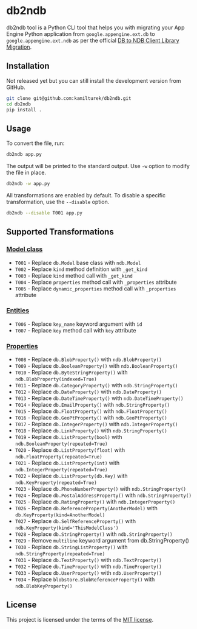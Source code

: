 # db2ndb

db2ndb tool is a Python CLI tool that helps you with migrating your App Engine
Python application from `google.appengine.ext.db` to `google.appengine.ext.ndb`
as per the official [DB to NDB Client Library Migration](https://cloud.google.com/appengine/docs/legacy/standard/python/ndb/db_to_ndb).

## Installation

Not released yet but you can still install the development version from GitHub.

```sh
git clone git@github.com:kamilturek/db2ndb.git
cd db2ndb
pip install .
```

## Usage

To convert the file, run:

```sh
db2ndb app.py
```

The output will be printed to the standard output. Use `-w` option to modify the
file in place.

```sh
db2ndb -w app.py
```

All transformations are enabled by default.
To disable a specific transformation, use the `--disable` option.

```sh
db2ndb --disable T001 app.py
```

## Supported Transformations

### [Model class](https://cloud.google.com/appengine/docs/legacy/standard/python/ndb/db_to_ndb#model_class)

- `T001` - Replace `db.Model` base class with `ndb.Model`
- `T002` - Replace `kind` method definition with `_get_kind`
- `T003` - Replace `kind` method call with `_get_kind`
- `T004` - Replace `properties` method call with `_properties` attribute
- `T005` - Replace `dynamic_properties` method call with `_properties` attribute

### [Entities](https://cloud.google.com/appengine/docs/legacy/standard/python/ndb/db_to_ndb#entities)

- `T006` - Replace `key_name` keyword argument with `id`
- `T007` - Replace `key` method call with `key` attribute

### [Properties](https://cloud.google.com/appengine/docs/legacy/standard/python/ndb/db_to_ndb#properties)

- `T008` - Replace `db.BlobProperty()` with `ndb.BlobProperty()`
- `T009` - Replace `db.BooleanProperty()` with `ndb.BooleanProperty()`
- `T010` - Replace `db.ByteStringProperty()` with `ndb.BlobProperty(indexed=True)`
- `T011` - Replace `db.CategoryProperty()` with `ndb.StringProperty()`
- `T012` - Replace `db.DateProperty()` with `ndb.DateProperty()`
- `T013` - Replace `db.DateTimeProperty()` with `ndb.DateTimeProperty()`
- `T014` - Replace `db.EmailProperty()` with `ndb.StringProperty()`
- `T015` - Replace `db.FloatProperty()` with `ndb.FloatProperty()`
- `T016` - Replace `db.GeoPtProperty()` with `ndb.GeoPtProperty()`
- `T017` - Replace `db.IntegerProperty()` with `ndb.IntegerProperty()`
- `T018` - Replace `db.LinkProperty()` with `ndb.StringProperty()`
- `T019` - Replace `db.ListProperty(bool)` with `ndb.BooleanProperty(repeated=True)`
- `T020` - Replace `db.ListProperty(float)` with `ndb.FloatProperty(repeated=True)`
- `T021` - Replace `db.ListProperty(int)` with `ndb.IntegerProperty(repeated=True)`
- `T022` - Replace `db.ListProperty(db.Key)` with `ndb.KeyProperty(repeated=True)`
- `T023` - Replace `db.PhoneNumberProperty()` with `ndb.StringProperty()`
- `T024` - Replace `db.PostalAddressProperty()` with `ndb.StringProperty()`
- `T025` - Replace `db.RatingProperty()` with `ndb.IntegerProperty()`
- `T026` - Replace `db.ReferenceProperty(AnotherModel)` with `db.KeyProperty(kind=AnotherModel)`
- `T027` - Replace `db.SelfReferenceProperty()` with `ndb.KeyProperty(kind='ThisModelClass')`
- `T028` - Replace `db.StringProperty()` with `ndb.StringProperty()`
- `T029` - Remove `multiline` keyword argument from db.StringProperty()
- `T030` - Replace `db.StringListProperty()` with `ndb.StringProperty(repeated=True)`
- `T031` - Replace `db.TextProperty()` with `ndb.TextProperty()`
- `T032` - Replace `db.TimeProperty()` with `ndb.TimeProperty()`
- `T033` - Replace `db.UserProperty()` with `ndb.UserProperty()`
- `T034` - Replace `blobstore.BlobReferenceProperty()` with `ndb.BlobKeyProperty()`

## License

This project is licensed under the terms of the [MIT license](./LICENSE).
